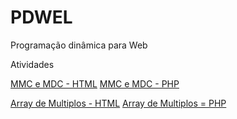 # PDWEL
Programação dinâmica para Web

Atividades

[MMC e MDC - HTML](Atividade1/mmcemdc.html)
[MMC e MDC - PHP](Atividade1/mmcemdc.php)

[Array de Multiplos - HTML](Atividade1/array.html)
[Array de Multiplos = PHP](Atividade1/array.php)
